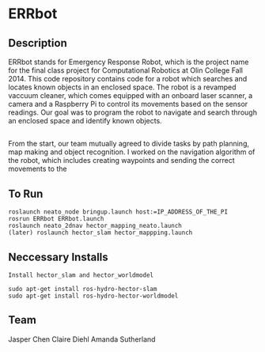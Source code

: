 # ERRbot

## Description

ERRbot stands for Emergency Response Robot, which is the project name for the final class project for Computational Robotics at Olin College Fall 2014. This code repository contains code for a robot which searches and locates known objects in an enclosed space. The robot is a revamped vaccuum cleaner, which comes equipped with an onboard laser scanner, a camera and a Raspberry Pi to control its movements based on the sensor readings. Our goal was to program the robot to navigate and search through an enclosed space and identify known objects.

## 

From the start, our team mutually agreed to divide tasks by path planning, map making and object recognition. I worked on the navigation algorithm of the robot, which includes creating waypoints and sending the correct movements to the 

## To Run

```
roslaunch neato_node bringup.launch host:=IP_ADDRESS_OF_THE_PI
rosrun ERRbot ERRbot.launch
roslaunch neato_2dnav hector_mapping_neato.launch
(later) roslaunch hector_slam hector_mappping.launch 

```

## Neccessary Installs 

```
Install hector_slam and hector_worldmodel

sudo apt-get install ros-hydro-hector-slam
sudo apt-get install ros-hydro-hector-worldmodel

```
## Team

Jasper Chen
Claire Diehl 
Amanda Sutherland
